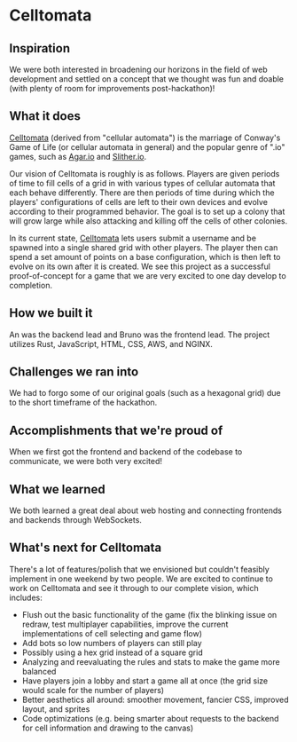 # Celltomata

## Inspiration
We were both interested in broadening our horizons in the field of web development and settled on a concept that we thought was fun and doable (with plenty of room for improvements post-hackathon)!

## What it does
[Celltomata](http://celltomata.tech/) (derived from "cellular automata") is the marriage of Conway's Game of Life (or cellular automata in general) and the popular genre of ".io" games, such as [Agar.io](https://agar.io/) and [Slither.io](http://slither.io/).

Our vision of Celltomata is roughly is as follows. Players are given periods of time to fill cells of a grid in with various types of cellular automata that each behave differently. There are then periods of time during which the players' configurations of cells are left to their own devices and evolve according to their programmed behavior. The goal is to set up a colony that will grow large while also attacking and killing off the cells of other colonies.

In its current state, [Celltomata](http://celltomata.tech/) lets users submit a username and be spawned into a single shared grid with other players. The player then can spend a set amount of points on a base configuration, which is then left to evolve on its own after it is created. We see this project as a successful proof-of-concept for a game that we are very excited to one day develop to completion.

## How we built it
An was the backend lead and Bruno was the frontend lead. The project utilizes Rust, JavaScript, HTML, CSS, AWS, and NGINX.

## Challenges we ran into
We had to forgo some of our original goals (such as a hexagonal grid) due to the short timeframe of the hackathon.

## Accomplishments that we're proud of
When we first got the frontend and backend of the codebase to communicate, we were both very excited!

## What we learned
We both learned a great deal about web hosting and connecting frontends and backends through WebSockets.

## What's next for Celltomata
There's a lot of features/polish that we envisioned but couldn't feasibly implement in one weekend by two people. We are excited to continue to work on Celltomata and see it through to our complete vision, which includes:
- Flush out the basic functionality of the game (fix the blinking issue on redraw, test multiplayer capabilities, improve the current implementations of cell selecting and game flow)
- Add bots so low numbers of players can still play
- Possibly using a hex grid instead of a square grid
- Analyzing and reevaluating the rules and stats to make the game more balanced
- Have players join a lobby and start a game all at once (the grid size would scale for the number of players)
- Better aesthetics all around: smoother movement, fancier CSS, improved layout, and sprites
- Code optimizations (e.g. being smarter about requests to the backend for cell information and drawing to the canvas)